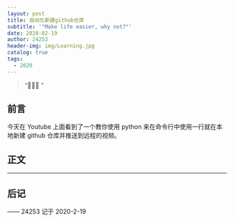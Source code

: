 ```yaml
---
layout: post
title: 自动化新建github仓库
subtitle: '"Make life easier, why not?"'
date: 2020-02-19
author: 24253
header-img: img/Learning.jpg
catalog: true
tags:
  - 2020
---
```


> “🙉🙉🙉 ”

## 前言

今天在 Youtube 上面看到了一个教你使用 python 来在命令行中使用一行就在本地新建 github 仓库并推送到远程的视频。

## 正文

---

## 后记

—— 24253 记于 2020-2-19
